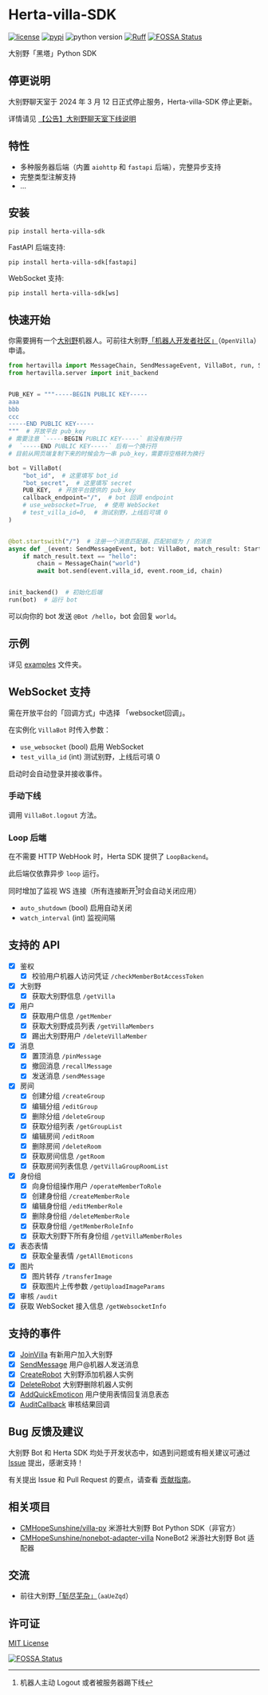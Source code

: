 # Herta-villa-SDK

[![license](https://img.shields.io/github/license/Herta-villa/Herta-villa-SDK)](https://github.com/Herta-villa/Herta-villa-SDK/blob/master/LICENSE)
[![pypi](https://img.shields.io/pypi/v/herta-villa-sdk)](https://pypi.python.org/pypi/herta-villa-sdk)
![python version](https://img.shields.io/badge/Python-3.8+-green)
[![Ruff](https://img.shields.io/endpoint?url=https://raw.githubusercontent.com/charliermarsh/ruff/main/assets/badge/v2.json)](https://github.com/astral-sh/ruff)
[![FOSSA Status](https://app.fossa.com/api/projects/git%2Bgithub.com%2FHerta-villa%2FHerta-villa-SDK.svg?type=shield)](https://app.fossa.com/projects/git%2Bgithub.com%2FHerta-villa%2FHerta-villa-SDK?ref=badge_shield)

大别野「黑塔」Python SDK

## 停更说明

大别野聊天室于 2024 年 3 月 12 日正式停止服务，Herta-villa-SDK 停止更新。

详情请见 [【公告】大别野聊天室下线说明](https://www.miyoushe.com/dby/article/49502845)

## 特性

- 多种服务器后端（内置 `aiohttp` 和 `fastapi` 后端），完整异步支持
- 完整类型注解支持
- ...

## 安装

```shell
pip install herta-villa-sdk
```

FastAPI 后端支持:

```shell
pip install herta-villa-sdk[fastapi]
```

WebSocket 支持:

```shell
pip install herta-villa-sdk[ws]
```

## 快速开始

你需要拥有一个[大别野](https://dby.miyoushe.com/chat)机器人。可前往大别野[「机器人开发者社区」](https://dby.miyoushe.com/chat/463/20020)（`OpenVilla`）申请。

```python
from hertavilla import MessageChain, SendMessageEvent, VillaBot, run, StartswithResult
from hertavilla.server import init_backend


PUB_KEY = """-----BEGIN PUBLIC KEY-----
aaa
bbb
ccc
-----END PUBLIC KEY-----
"""  # 开放平台 pub_key
# 需要注意 `-----BEGIN PUBLIC KEY-----` 前没有换行符
#  `-----END PUBLIC KEY-----` 后有一个换行符
# 目前从网页端复制下来的时候会为一串 pub_key，需要将空格转为换行

bot = VillaBot(
    "bot_id",  # 这里填写 bot_id
    "bot_secret",  # 这里填写 secret
    PUB_KEY,  # 开放平台提供的 pub_key
    callback_endpoint="/",  # bot 回调 endpoint
    # use_websocket=True,  # 使用 WebSocket
    # test_villa_id=0,  # 测试别野，上线后可填 0
)


@bot.startswith("/")  # 注册一个消息匹配器，匹配前缀为 / 的消息
async def _(event: SendMessageEvent, bot: VillaBot, match_result: StartswithResult):
    if match_result.text == "hello":
        chain = MessageChain("world")
        await bot.send(event.villa_id, event.room_id, chain)


init_backend()  # 初始化后端
run(bot)  # 运行 bot
```

可以向你的 bot 发送 `@Bot /hello`，bot 会回复 `world`。

## 示例

详见 [examples](./examples/) 文件夹。

## WebSocket 支持

需在开放平台的「回调方式」中选择 「websocket回调」。

在实例化 `VillaBot` 时传入参数：

- `use_websocket` (bool) 启用 WebSocket
- `test_villa_id` (int) 测试别野，上线后可填 0

启动时会自动登录并接收事件。

### 手动下线

调用 `VillaBot.logout` 方法。

### Loop 后端

在不需要 HTTP WebHook 时，Herta SDK 提供了 `LoopBackend`。

此后端仅依靠异步 `loop` 运行。

同时增加了监视 WS 连接（所有连接断开[^1]时会自动关闭应用）

[^1]:机器人主动 Logout 或者被服务器踢下线

- `auto_shutdown` (bool) 启用自动关闭
- `watch_interval` (int) 监视间隔

## 支持的 API

- [x] 鉴权
  - [x] 校验用户机器人访问凭证 `/checkMemberBotAccessToken`
- [x] 大别野
  - [x] 获取大别野信息 `/getVilla`
- [x] 用户
  - [x] 获取用户信息 `/getMember`
  - [x] 获取大别野成员列表 `/getVillaMembers`
  - [x] 踢出大别野用户 `/deleteVillaMember`
- [x] 消息
  - [x] 置顶消息 `/pinMessage`
  - [x] 撤回消息 `/recallMessage`
  - [x] 发送消息 `/sendMessage`
- [x] 房间
  - [x] 创建分组 `/createGroup`
  - [x] 编辑分组 `/editGroup`
  - [x] 删除分组 `/deleteGroup`
  - [x] 获取分组列表 `/getGroupList`
  - [x] 编辑房间 `/editRoom`
  - [x] 删除房间 `/deleteRoom`
  - [x] 获取房间信息 `/getRoom`
  - [x] 获取房间列表信息 `/getVillaGroupRoomList`
- [x] 身份组
  - [x] 向身份组操作用户 `/operateMemberToRole`
  - [x] 创建身份组 `/createMemberRole`
  - [x] 编辑身份组 `/editMemberRole`
  - [x] 删除身份组 `/deleteMemberRole`
  - [x] 获取身份组 `/getMemberRoleInfo`
  - [x] 获取大别野下所有身份组 `/getVillaMemberRoles`
- [x] 表态表情
  - [x] 获取全量表情 `/getAllEmoticons`
- [x] 图片
  - [x] 图片转存 `/transferImage`
  - [x] 获取图片上传参数 `/getUploadImageParams`
- [x] 审核 `/audit`
- [x] 获取 WebSocket 接入信息 `/getWebsocketInfo`

## 支持的事件

- [x] [JoinVilla](https://webstatic.mihoyo.com/vila/bot/doc/callback.html###JoinVilla) 有新用户加入大别野
- [x] [SendMessage](https://webstatic.mihoyo.com/vila/bot/doc/callback.html###SendMessage) 用户@机器人发送消息
- [x] [CreateRobot](https://webstatic.mihoyo.com/vila/bot/doc/callback.html###CreateRobot) 大别野添加机器人实例
- [x] [DeleteRobot](https://webstatic.mihoyo.com/vila/bot/doc/callback.html###DeleteRobot) 大别野删除机器人实例
- [x] [AddQuickEmoticon](https://webstatic.mihoyo.com/vila/bot/doc/callback.html#AddQuickEmoticon) 用户使用表情回复消息表态
- [x] [AuditCallback](https://webstatic.mihoyo.com/vila/bot/doc/callback.html#AuditCallback) 审核结果回调

## Bug 反馈及建议

大别野 Bot 和 Herta SDK 均处于开发状态中，如遇到问题或有相关建议可通过 [Issue](https://github.com/Herta-villa/Herta-villa-SDK/issues/new) 提出，感谢支持！

有关提出 Issue 和 Pull Request 的要点，请查看 [贡献指南](./CONTRIBUTING.md)。

## 相关项目

- [CMHopeSunshine/villa-py](https://github.com/CMHopeSunshine/villa-py) 米游社大别野 Bot Python SDK（非官方）
- [CMHopeSunshine/nonebot-adapter-villa](https://github.com/CMHopeSunshine/nonebot-adapter-villa) NoneBot2 米游社大别野 Bot 适配器

## 交流

- 前往大别野[「斩尽芜杂」](https://dby.miyoushe.com/chat/1785/25317)（`aaUeZqd`）

## 许可证

[MIT License](./LICENSE)

[![FOSSA Status](https://app.fossa.com/api/projects/git%2Bgithub.com%2FHerta-villa%2FHerta-villa-SDK.svg?type=large)](https://app.fossa.com/projects/git%2Bgithub.com%2FHerta-villa%2FHerta-villa-SDK?ref=badge_large)
